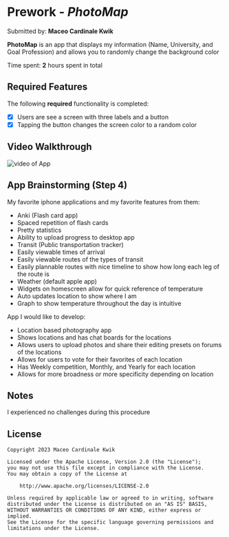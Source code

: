 # Prework - *PhotoMap*

Submitted by: **Maceo Cardinale Kwik**

**PhotoMap** is an app that displays my information (Name, University, and Goal Profession) and allows you to randomly change the background color

Time spent: **2** hours spent in total

## Required Features

The following **required** functionality is completed:

- [x] Users are see a screen with three labels and a button
- [x] Tapping the button changes the screen color to a random color
 
## Video Walkthrough

<img src="https://imgur.com/qUpP0pA.gif" alt="video of App">

## App Brainstorming (Step 4)

My favorite iphone applications and my favorite features from them:

- Anki (Flash card app)
 - Spaced repetition of flash cards
 - Pretty statistics
 - Ability to upload progress to desktop app
- Transit (Public transportation tracker)
 - Easily viewable times of arrival
 - Easily viewable routes of the types of transit
 - Easily plannable routes with nice timeline to show how long each leg of the route is
- Weather (default apple app)
 - Widgets on homescreen allow for quick reference of temperature
 - Auto updates location to show where I am
 - Graph to show temperature throughout the day is intuitive

App I would like to develop:

- Location based photography app
 - Shows locations and has chat boards for the locations
 - Allows users to upload photos and share their editing presets on forums of the locations
 - Allows for users to vote for their favorites of each location
 - Has Weekly competition, Monthly, and Yearly for each location
 - Allows for more broadness or more specificity depending on location

## Notes

I experienced no challenges during this procedure

## License

    Copyright 2023 Maceo Cardinale Kwik

    Licensed under the Apache License, Version 2.0 (the "License");
    you may not use this file except in compliance with the License.
    You may obtain a copy of the License at

        http://www.apache.org/licenses/LICENSE-2.0

    Unless required by applicable law or agreed to in writing, software
    distributed under the License is distributed on an "AS IS" BASIS,
    WITHOUT WARRANTIES OR CONDITIONS OF ANY KIND, either express or implied.
    See the License for the specific language governing permissions and
    limitations under the License.
